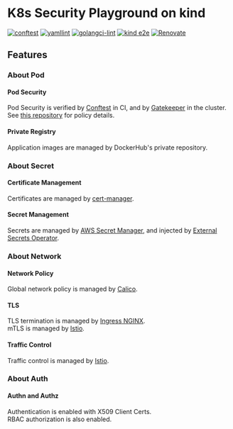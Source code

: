 # K8s Security Playground on kind

[![conftest](https://github.com/YunosukeY/k8s-sec-playground/actions/workflows/conftest.yaml/badge.svg?branch=master&event=push)](https://github.com/YunosukeY/k8s-sec-playground/actions/workflows/conftest.yaml)
[![yamllint](https://github.com/YunosukeY/k8s-sec-playground/actions/workflows/yamllint.yaml/badge.svg?branch=master&event=push)](https://github.com/YunosukeY/k8s-sec-playground/actions/workflows/yamllint.yaml)
[![golangci-lint](https://github.com/YunosukeY/k8s-sec-playground/actions/workflows/golangci-lint.yml/badge.svg?branch=master&event=push)](https://github.com/YunosukeY/k8s-sec-playground/actions/workflows/golangci-lint.yml)
[![kind e2e](https://github.com/YunosukeY/k8s-sec-playground/actions/workflows/kind-e2e.yaml/badge.svg?branch=master&event=push)](https://github.com/YunosukeY/k8s-sec-playground/actions/workflows/kind-e2e.yaml)
[![Renovate](https://img.shields.io/badge/renovate-enabled-brightgreen.svg)](https://renovatebot.com)

## Features

### About Pod

#### Pod Security

Pod Security is verified by [Conftest](https://www.conftest.dev) in CI, and by [Gatekeeper](https://open-policy-agent.github.io/gatekeeper) in the cluster.<br>
See [this repository](https://github.com/YunosukeY/policy-for-pss) for policy details.

#### Private Registry

Application images are managed by DockerHub's private repository.

### About Secret

#### Certificate Management

Certificates are managed by [cert-manager](https://cert-manager.io).

#### Secret Management

Secrets are managed by [AWS Secret Manager](https://aws.amazon.com/secrets-manager), and injected by [External Secrets Operator](https://external-secrets.io).

### About Network

#### Network Policy

Global network policy is managed by [Calico](https://www.tigera.io/project-calico).

#### TLS

TLS termination is managed by [Ingress NGINX](https://kubernetes.github.io/ingress-nginx).<br>
mTLS is managed by [Istio](https://istio.io/).

#### Traffic Control

Traffic control is managed by [Istio](https://istio.io/).

### About Auth

#### Authn and Authz

Authentication is enabled with X509 Client Certs.<br>
RBAC authorization is also enabled.

<!--
## Usage

### Requirement

- kubectl
- kind
- Go
- Helm, Helmfile, helm-diff

### Preparation

1. Push an image to DockerHub<br>
   See https://github.com/YunosukeY/k8s-playground-backend#preparation-for-kind-sample
2. Create .env.dockerhub file

```sh
cat <<EOF > .env.dockerhub
DOCKER_USERNAME={DOCKERHUB_USERNAME}
DOCKER_PASSWORD={DOCKERHUB_PASSWORD}
EOF
```

3. Update images in `k8s/app/kustomization.yaml` with your own image.

### To Create a Cluster

```sh
./kind/e2e.sh create
```

### To Run E2E Test

```sh
go test cmd/e2e/main_test.go
```

### To Delete the Cluster

```sh
./e2d.sh delete
``` -->
